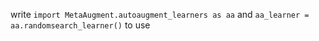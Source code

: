 write `import MetaAugment.autoaugment_learners as aa`
and `aa_learner = aa.randomsearch_learner()`
to use
